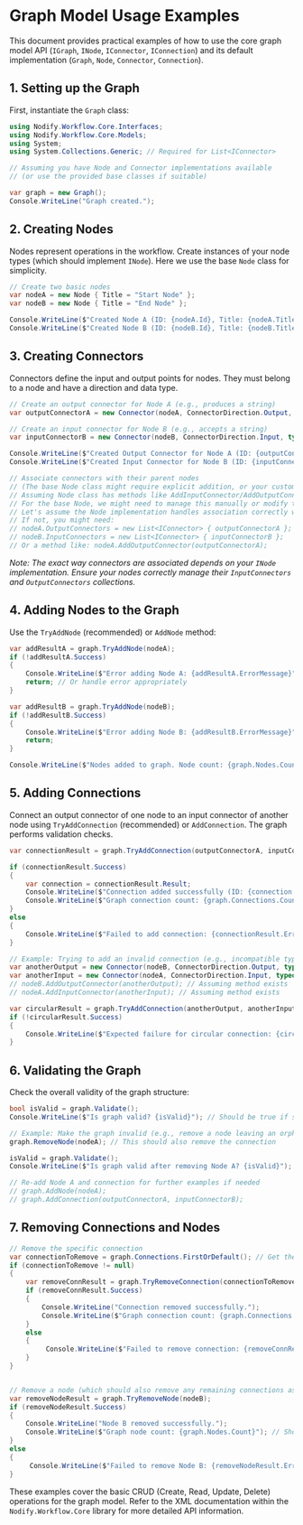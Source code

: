 # Graph Model Usage Examples

This document provides practical examples of how to use the core graph model API (`IGraph`, `INode`, `IConnector`, `IConnection`) and its default implementation (`Graph`, `Node`, `Connector`, `Connection`).

## 1. Setting up the Graph

First, instantiate the `Graph` class:

```csharp
using Nodify.Workflow.Core.Interfaces;
using Nodify.Workflow.Core.Models;
using System;
using System.Collections.Generic; // Required for List<IConnector>

// Assuming you have Node and Connector implementations available
// (or use the provided base classes if suitable)

var graph = new Graph();
Console.WriteLine("Graph created.");
```

## 2. Creating Nodes

Nodes represent operations in the workflow. Create instances of your node types (which should implement `INode`). Here we use the base `Node` class for simplicity.

```csharp
// Create two basic nodes
var nodeA = new Node { Title = "Start Node" };
var nodeB = new Node { Title = "End Node" };

Console.WriteLine($"Created Node A (ID: {nodeA.Id}, Title: {nodeA.Title})");
Console.WriteLine($"Created Node B (ID: {nodeB.Id}, Title: {nodeB.Title})");
```

## 3. Creating Connectors

Connectors define the input and output points for nodes. They must belong to a node and have a direction and data type.

```csharp
// Create an output connector for Node A (e.g., produces a string)
var outputConnectorA = new Connector(nodeA, ConnectorDirection.Output, typeof(string)) { Title = "Output" };

// Create an input connector for Node B (e.g., accepts a string)
var inputConnectorB = new Connector(nodeB, ConnectorDirection.Input, typeof(string)) { Title = "Input" };

Console.WriteLine($"Created Output Connector for Node A (ID: {outputConnectorA.Id}, Type: {outputConnectorA.DataType.Name})");
Console.WriteLine($"Created Input Connector for Node B (ID: {inputConnectorB.Id}, Type: {inputConnectorB.DataType.Name})");

// Associate connectors with their parent nodes
// (The base Node class might require explicit addition, or your custom Node constructor could handle this)
// Assuming Node class has methods like AddInputConnector/AddOutputConnector or takes them in constructor
// For the base Node, we might need to manage this manually or modify the base Node class.
// Let's assume the Node implementation handles association correctly when connectors are created.
// If not, you might need:
// nodeA.OutputConnectors = new List<IConnector> { outputConnectorA };
// nodeB.InputConnectors = new List<IConnector> { inputConnectorB };
// Or a method like: nodeA.AddOutputConnector(outputConnectorA);
```
*Note: The exact way connectors are associated depends on your `INode` implementation. Ensure your nodes correctly manage their `InputConnectors` and `OutputConnectors` collections.*


## 4. Adding Nodes to the Graph

Use the `TryAddNode` (recommended) or `AddNode` method:

```csharp
var addResultA = graph.TryAddNode(nodeA);
if (!addResultA.Success)
{
    Console.WriteLine($"Error adding Node A: {addResultA.ErrorMessage}");
    return; // Or handle error appropriately
}

var addResultB = graph.TryAddNode(nodeB);
if (!addResultB.Success)
{
    Console.WriteLine($"Error adding Node B: {addResultB.ErrorMessage}");
    return;
}

Console.WriteLine($"Nodes added to graph. Node count: {graph.Nodes.Count}");
```

## 5. Adding Connections

Connect an output connector of one node to an input connector of another node using `TryAddConnection` (recommended) or `AddConnection`. The graph performs validation checks.

```csharp
var connectionResult = graph.TryAddConnection(outputConnectorA, inputConnectorB);

if (connectionResult.Success)
{
    var connection = connectionResult.Result;
    Console.WriteLine($"Connection added successfully (ID: {connection.Id}).");
    Console.WriteLine($"Graph connection count: {graph.Connections.Count}");
}
else
{
    Console.WriteLine($"Failed to add connection: {connectionResult.ErrorMessage}");
}

// Example: Trying to add an invalid connection (e.g., incompatible types or circular reference)
var anotherOutput = new Connector(nodeB, ConnectorDirection.Output, typeof(int)); // Output on Node B
var anotherInput = new Connector(nodeA, ConnectorDirection.Input, typeof(int)); // Input on Node A
// nodeB.AddOutputConnector(anotherOutput); // Assuming method exists
// nodeA.AddInputConnector(anotherInput); // Assuming method exists

var circularResult = graph.TryAddConnection(anotherOutput, anotherInput);
if (!circularResult.Success)
{
    Console.WriteLine($"Expected failure for circular connection: {circularResult.ErrorMessage}");
}
```

## 6. Validating the Graph

Check the overall validity of the graph structure:

```csharp
bool isValid = graph.Validate();
Console.WriteLine($"Is graph valid? {isValid}"); // Should be true if steps above succeeded

// Example: Make the graph invalid (e.g., remove a node leaving an orphaned connection)
graph.RemoveNode(nodeA); // This should also remove the connection

isValid = graph.Validate();
Console.WriteLine($"Is graph valid after removing Node A? {isValid}"); // Should still be true as RemoveNode cleans up connections

// Re-add Node A and connection for further examples if needed
// graph.AddNode(nodeA);
// graph.AddConnection(outputConnectorA, inputConnectorB);

```

## 7. Removing Connections and Nodes

```csharp
// Remove the specific connection
var connectionToRemove = graph.Connections.FirstOrDefault(); // Get the connection added earlier
if (connectionToRemove != null)
{
    var removeConnResult = graph.TryRemoveConnection(connectionToRemove);
    if (removeConnResult.Success)
    {
        Console.WriteLine("Connection removed successfully.");
        Console.WriteLine($"Graph connection count: {graph.Connections.Count}"); // Should be 0
    }
    else
    {
         Console.WriteLine($"Failed to remove connection: {removeConnResult.ErrorMessage}");
    }
}


// Remove a node (which should also remove any remaining connections associated with it)
var removeNodeResult = graph.TryRemoveNode(nodeB);
if (removeNodeResult.Success)
{
    Console.WriteLine("Node B removed successfully.");
    Console.WriteLine($"Graph node count: {graph.Nodes.Count}"); // Should be 1 (only Node A remains)
}
else
{
     Console.WriteLine($"Failed to remove Node B: {removeNodeResult.ErrorMessage}");
}
```

These examples cover the basic CRUD (Create, Read, Update, Delete) operations for the graph model. Refer to the XML documentation within the `Nodify.Workflow.Core` library for more detailed API information. 